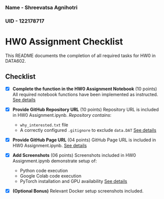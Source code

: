 ### Name - Shreevatsa Agnihotri
### UID - 122178717

# HW0 Assignment Checklist

This README documents the completion of all required tasks for HW0 in DATA602.

## Checklist

- [x] **Complete the function in the HW0 Assignment Notebook** (10 points)
All required notebook functions have been implemented as instructed.
[See details](https://github.com/Shreevatsa123/DATA602_FardinaAlam/tree/main#1-complete-the-function-in-the-hw0-assignment-notebook-as-instructed-in-the-notebook-10-points)
- [x] **Provide GitHub Repository URL** (10 points)
Repository URL is included in HW0 Assignment.ipynb.
*Repository contains*:
    - `why_interested.txt` file
    - A correctly configured `.gitignore` to exclude `data.DAT`
[See details](https://github.com/Shreevatsa123/DATA602_FardinaAlam/tree/main#2-provide-github-repository-url-10-points)
- [x] **Provide GitHub Page URL** (04 points)
GitHub Page URL is included in HW0 Assignment.ipynb.
[See details](https://github.com/Shreevatsa123/DATA602_FardinaAlam/tree/main#3-provide-github-page-url-04-points)
- [x] **Add Screenshots** (06 points)
Screenshots included in HW0 Assignment.ipynb demonstrate setup of:
    - Python code execution
    - Google Colab code execution
    - PyTorch installation and GPU availability
[See details](https://github.com/Shreevatsa123/DATA602_FardinaAlam/tree/main#4-add-screenshots-06-points)
- [x] **(Optional Bonus)**
Relevant Docker setup screenshots included.



